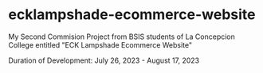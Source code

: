 # ecklampshade-ecommerce-website
My Second Commision Project from BSIS students of La Concepcion College entitled "ECK Lampshade Ecommerce Website"

Duration of Development: July 26, 2023 - August 17, 2023
